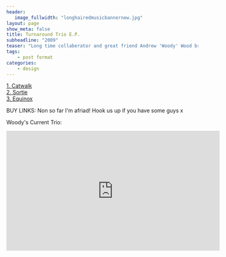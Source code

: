 ```yaml
---
header:
   image_fullwidth: "longhairedmusicbannernew.jpg"
layout: page
show_meta: false
title: Turnaround Trio E.P.
subheadline: "2009"
teaser: "Long time collaberator and great friend Andrew 'Woody' Wood brought his jazz trio to the studio one day to make a demo to shop round for gigs. It was my first time (aged 19) recording jazz, and looking back I'd have made a few mix changes. Hope it did the job guys! x" 
tags:
    - post format
categories:
    - design 
---
```

<!--more-->
 <a href="">1. Catwalk</a><br>
 <a href="">2. Sortie</a><br>
 <a href="">3. Equinox</a><br>
 
BUY LINKS:
Non so far I'm afriad! Hook us up if you have some guys x
      
Woody's Current Trio:<br>
  <iframe width="560" height="315" src="https://www.youtube.com/watch?v=Y_JqX82SORE" frameborder="0" allowfullscreen></iframe><br> 
